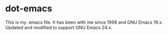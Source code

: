 dot-emacs
=========

This is my .emacs file. It has been with me since 1998 and GNU Emacs 19.x. Updated and modified to support GNU Emacs 24.x.
